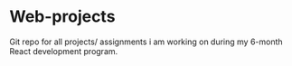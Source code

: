 # Web-projects
Git repo for all projects/ assignments i am working on during my 6-month React development program.
